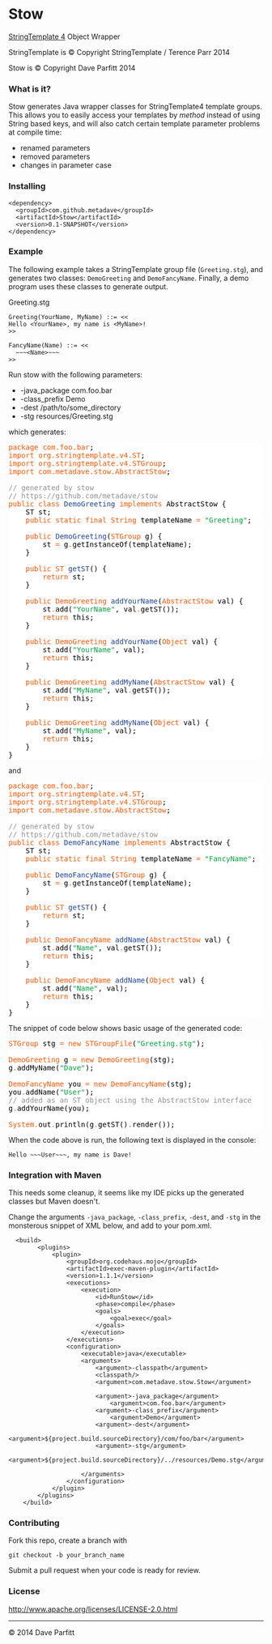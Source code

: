 Stow
===

[StringTemplate 4](http://www.stringtemplate.org/) Object Wrapper

StringTemplate is © Copyright StringTemplate / Terence Parr 2014

Stow is © Copyright Dave Parfitt 2014

### What is it?

Stow generates Java wrapper classes for StringTemplate4 template groups. This allows you to easily access
your templates by *method* instead of using String based keys, and will also catch certain template
parameter problems at compile time:

  - renamed parameters
  - removed parameters
  - changes in parameter case

### Installing

```
<dependency>
  <groupId>com.github.metadave</groupId>
  <artifactId>Stow</artifactId>
  <version>0.1-SNAPSHOT</version>
</dependency>
```

### Example

The following example takes a StringTemplate group file (`Greeting.stg`), and generates two classes: `DemoGreeting` and `DemoFancyName`. Finally, a demo program uses these classes to generate output.


Greeting.stg

```
Greeting(YourName, MyName) ::= <<
Hello <YourName>, my name is <MyName>!
>>

FancyName(Name) ::= <<
  ~~~<Name>~~~
>>
```


Run stow with the following parameters:

- -java_package com.foo.bar
- -class_prefix Demo
- -dest /path/to/some_directory
- -stg resources/Greeting.stg



which generates:


<pre style="background:#fff;color:#000"><span style="color:#ff5600">package</span> <span style="color:#ff5600">com.foo.bar</span>;
<span style="color:#ff5600">import</span> <span style="color:#ff5600">org.stringtemplate.v4.ST</span>;
<span style="color:#ff5600">import</span> <span style="color:#ff5600">org.stringtemplate.v4.STGroup</span>;
<span style="color:#ff5600">import</span> <span style="color:#ff5600">com.metadave.stow.AbstractStow</span>;

<span style="color:#919191">// generated by stow</span>
<span style="color:#919191">// https://github.com/metadave/stow</span>
<span style="color:#ff5600">public</span> <span style="color:#ff5600">class</span> <span style="color:#21439c">DemoGreeting</span> <span style="color:#ff5600">implements</span> AbstractStow {
    ST st;
    <span style="color:#ff5600">public</span> <span style="color:#ff5600">static</span> <span style="color:#ff5600">final</span> <span style="color:#ff5600">String</span> templateName <span style="color:#ff5600">=</span> <span style="color:#00a33f">"Greeting"</span>;

    <span style="color:#ff5600">public</span> <span style="color:#21439c">DemoGreeting</span>(<span style="color:#ff5600">STGroup</span> g) {
        st <span style="color:#ff5600">=</span> g<span style="color:#ff5600">.</span>getInstanceOf(templateName);
    }

    <span style="color:#ff5600">public</span> <span style="color:#ff5600">ST</span> <span style="color:#21439c">getST</span>() {
        <span style="color:#ff5600">return</span> st;
    }

    <span style="color:#ff5600">public</span> <span style="color:#ff5600">DemoGreeting</span> <span style="color:#21439c">addYourName</span>(<span style="color:#ff5600">AbstractStow</span> val) {
        st<span style="color:#ff5600">.</span>add(<span style="color:#00a33f">"YourName"</span>, val<span style="color:#ff5600">.</span>getST());
        <span style="color:#ff5600">return</span> this;
    }

    <span style="color:#ff5600">public</span> <span style="color:#ff5600">DemoGreeting</span> <span style="color:#21439c">addYourName</span>(<span style="color:#ff5600">Object</span> val) {
        st<span style="color:#ff5600">.</span>add(<span style="color:#00a33f">"YourName"</span>, val);
        <span style="color:#ff5600">return</span> this;
    }

    <span style="color:#ff5600">public</span> <span style="color:#ff5600">DemoGreeting</span> <span style="color:#21439c">addMyName</span>(<span style="color:#ff5600">AbstractStow</span> val) {
        st<span style="color:#ff5600">.</span>add(<span style="color:#00a33f">"MyName"</span>, val<span style="color:#ff5600">.</span>getST());
        <span style="color:#ff5600">return</span> this;
    }

    <span style="color:#ff5600">public</span> <span style="color:#ff5600">DemoGreeting</span> <span style="color:#21439c">addMyName</span>(<span style="color:#ff5600">Object</span> val) {
        st<span style="color:#ff5600">.</span>add(<span style="color:#00a33f">"MyName"</span>, val);
        <span style="color:#ff5600">return</span> this;
    }
}
</pre>

and

<pre style="background:#fff;color:#000"><span style="color:#ff5600">package</span> <span style="color:#ff5600">com.foo.bar</span>;
<span style="color:#ff5600">import</span> <span style="color:#ff5600">org.stringtemplate.v4.ST</span>;
<span style="color:#ff5600">import</span> <span style="color:#ff5600">org.stringtemplate.v4.STGroup</span>;
<span style="color:#ff5600">import</span> <span style="color:#ff5600">com.metadave.stow.AbstractStow</span>;

<span style="color:#919191">// generated by stow</span>
<span style="color:#919191">// https://github.com/metadave/stow</span>
<span style="color:#ff5600">public</span> <span style="color:#ff5600">class</span> <span style="color:#21439c">DemoFancyName</span> <span style="color:#ff5600">implements</span> AbstractStow {
    ST st;
    <span style="color:#ff5600">public</span> <span style="color:#ff5600">static</span> <span style="color:#ff5600">final</span> <span style="color:#ff5600">String</span> templateName <span style="color:#ff5600">=</span> <span style="color:#00a33f">"FancyName"</span>;

    <span style="color:#ff5600">public</span> <span style="color:#21439c">DemoFancyName</span>(<span style="color:#ff5600">STGroup</span> g) {
        st <span style="color:#ff5600">=</span> g<span style="color:#ff5600">.</span>getInstanceOf(templateName);
    }

    <span style="color:#ff5600">public</span> <span style="color:#ff5600">ST</span> <span style="color:#21439c">getST</span>() {
        <span style="color:#ff5600">return</span> st;
    }

    <span style="color:#ff5600">public</span> <span style="color:#ff5600">DemoFancyName</span> <span style="color:#21439c">addName</span>(<span style="color:#ff5600">AbstractStow</span> val) {
        st<span style="color:#ff5600">.</span>add(<span style="color:#00a33f">"Name"</span>, val<span style="color:#ff5600">.</span>getST());
        <span style="color:#ff5600">return</span> this;
    }

    <span style="color:#ff5600">public</span> <span style="color:#ff5600">DemoFancyName</span> <span style="color:#21439c">addName</span>(<span style="color:#ff5600">Object</span> val) {
        st<span style="color:#ff5600">.</span>add(<span style="color:#00a33f">"Name"</span>, val);
        <span style="color:#ff5600">return</span> this;
    }
}
</pre>


The snippet of code below shows basic usage of the generated code:


<pre style="background:#fff;color:#000"><span style="color:#ff5600">STGroup</span> stg <span style="color:#ff5600">=</span> <span style="color:#ff5600">new</span> <span style="color:#ff5600">STGroupFile</span>(<span style="color:#00a33f">"Greeting.stg"</span>);

<span style="color:#ff5600">DemoGreeting</span> g <span style="color:#ff5600">=</span> <span style="color:#ff5600">new</span> <span style="color:#ff5600">DemoGreeting</span>(stg);
g<span style="color:#ff5600">.</span>addMyName(<span style="color:#00a33f">"Dave"</span>);

<span style="color:#ff5600">DemoFancyName</span> you <span style="color:#ff5600">=</span> <span style="color:#ff5600">new</span> <span style="color:#ff5600">DemoFancyName</span>(stg);
you<span style="color:#ff5600">.</span>addName(<span style="color:#00a33f">"User"</span>);
<span style="color:#919191">// added as an ST object using the AbstractStow interface</span>
g<span style="color:#ff5600">.</span>addYourName(you);

<span style="color:#ff5600">System</span><span style="color:#ff5600">.</span>out<span style="color:#ff5600">.</span>println(g<span style="color:#ff5600">.</span>getST()<span style="color:#ff5600">.</span>render());
</pre>

When the code above is run, the following text is displayed in the console:

	Hello ~~~User~~~, my name is Dave!

### Integration with Maven

This needs some cleanup, it seems like my IDE picks up the generated classes
but Maven doesn't. 

Change the arguments `-java_package`, `-class_prefix`, `-dest`, and `-stg` in the monsterous snippet of XML below, and add to your pom.xml. 

```
  <build>
        <plugins>
            <plugin>
                <groupId>org.codehaus.mojo</groupId>
                <artifactId>exec-maven-plugin</artifactId>
                <version>1.1.1</version>
                <executions>
                    <execution>
                        <id>RunStow</id>
                        <phase>compile</phase>
                        <goals>
                            <goal>exec</goal>
                        </goals>
                    </execution>
                </executions>
                <configuration>
                    <executable>java</executable>
                    <arguments>
                        <argument>-classpath</argument>
                        <classpath/>
                        <argument>com.metadave.stow.Stow</argument>

                        <argument>-java_package</argument>
                            <argument>com.foo.bar</argument>
                        <argument>-class_prefix</argument>
                            <argument>Demo</argument>
                        <argument>-dest</argument>
                            <argument>${project.build.sourceDirectory}/com/foo/bar</argument>
                        <argument>-stg</argument>
                            <argument>${project.build.sourceDirectory}/../resources/Demo.stg</argument>

                    </arguments>
                </configuration>
            </plugin>
        </plugins>
    </build>
```


### Contributing

Fork this repo, create a branch with

	git checkout -b your_branch_name

Submit a pull request when your code is ready for review.
### License

http://www.apache.org/licenses/LICENSE-2.0.html

---

© 2014 Dave Parfitt
